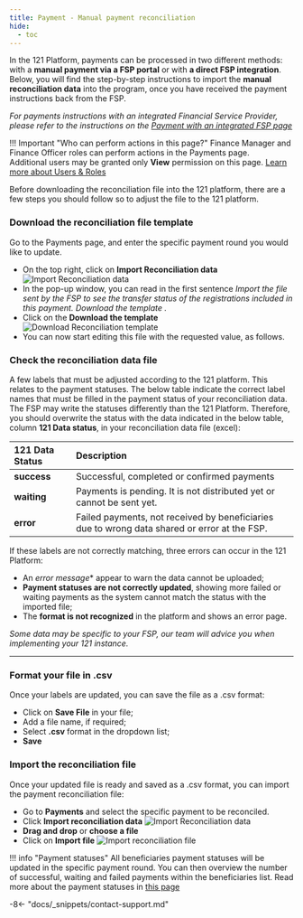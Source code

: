 ```yaml
---
title: Payment - Manual payment reconciliation
hide:
  - toc
---
```

In the 121 Platform, payments can be processed in two different methods: with a **manual payment via a FSP portal** or with **a direct FSP integration**. Below, you will find the step-by-step instructions to import the **manual reconciliation data** into the program, once you have received the payment instructions back from the FSP.

*For payments instructions with an integrated Financial Service Provider, please refer to the instructions on the [Payment with an integrated FSP page](../payment-integrated-fsp.md)*

!!! Important "Who can perform actions in this page?"
    Finance Manager and Finance Officer roles can perform actions in the Payments page.  
    Additional users may be granted only **View** permission on this page. [Learn more about Users & Roles](../users/users-roles-page.md)

Before downloading the reconciliation file into the 121 platform, there are a few steps you should follow so to adjust the file to the 121 platform.

### Download the reconciliation file template

Go to the Payments page, and enter the specific payment round you would like to update.

- On the top right, click on **Import Reconciliation data** ![Import Reconciliation data](../assets/img/IndividualExportReport.png)
- In the pop-up window, you can read in the first sentence *Import the file sent by the FSP to see the transfer status of the registrations included in this payment. Download the template .*
- Click on the **Download the template** ![Download Reconciliation template](../assets/img/ReconciliationImport.png)
- You can now start editing this file with the requested value, as follows.

### Check the reconciliation data file

A few labels that must be adjusted according to the 121 platform. This relates to the payment statuses.
The below table indicate the correct label names that must be filled in the payment status of your reconciliation data. The FSP may write the statuses differently than the 121 Platform. Therefore, you should overwrite the status with the data indicated in the below table, column **121 Data status**, in your reconciliation data file (excel):

| 121 Data Status | Description |
| :---- | :---- |
| **success** | Successful, completed or confirmed payments |
| **waiting** | Payments is pending. It is not distributed yet or cannot be sent yet. |
| **error** | Failed payments, not received by beneficiaries due to wrong data shared or error at the FSP. |


If these labels are not correctly matching, three errors can occur in the 121 Platform:

- An *error message** appear to warn the data cannot be uploaded;
- **Payment statuses are not correctly updated**, showing more failed or waiting payments as the system cannot match the status with the imported file;
- The **format is not recognized** in the platform and shows an error page.

*Some data may be specific to your FSP, our team will advice you when implementing your 121 instance.*

---

### Format your file in .csv

Once your labels are updated, you can save the file as a .csv format:

- Click on **Save File** in your file;
- Add a file name, if required;
- Select **.csv** format in the dropdown list;
- **Save**

### Import the reconciliation file

Once your updated file is ready and saved as a .csv format, you can import the payment reconciliation file:

- Go to **Payments** and select the specific payment to be reconciled.
- Click **Import reconciliation data** ![Import Reconciliation data](../assets/img/IndividualExportReport.png)
- **Drag and drop** or **choose a file**
- Click on **Import file** ![Import reconciliation file](../assets/img/ReconciliationImport.png)

!!! info "Payment statuses"
    All beneficiaries payment statuses will be updated in the specific payment round. You can then overview the number of successful, waiting and failed payments within the beneficiaries list. Read more about the payment statuses in [this page](./list-status-payment-page.md)

-8<- "docs/_snippets/contact-support.md"
